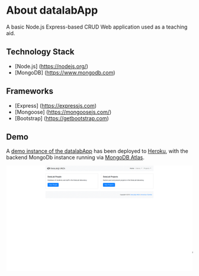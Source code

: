 # About datalabApp

A basic Node.js Express-based CRUD Web application used as a teaching aid.

## Technology Stack
* [Node.js] (https://nodejs.org/) 
* [MongoDB] (https://www.mongodb.com) 

## Frameworks
* [Express] (https://expressjs.com) 
* [Mongoose] (https://mongoosejs.com/) 
* [Bootstrap] (https://getbootstrap.com) 


## Demo
A [demo instance of the datalabApp](https://datalabapp.herokuapp.com) has been deployed to [Heroku](https://www.heroku.com), with the backend MongoDb instance running via [MongoDB Atlas](https://www.mongodb.com/cloud/atlas).

![Named Entity Recognition](./docs/datalab_app-demo.gif)


